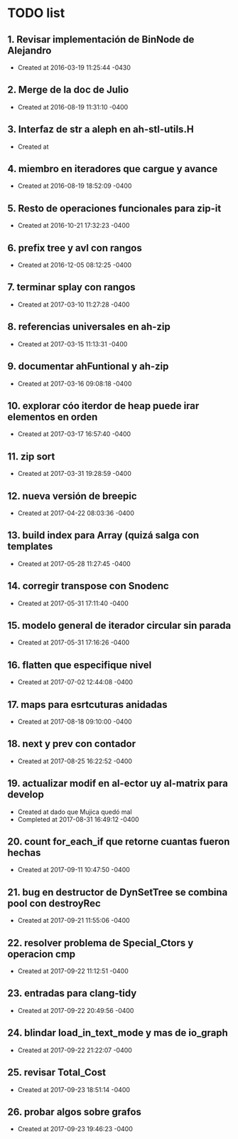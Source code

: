# TODO list
## 1. Revisar implementación de BinNode de Alejandro
- Created at   2016-03-19 11:25:44 -0430

## 2. Merge de la doc de Julio
- Created at   2016-08-19 11:31:10 -0400

## 3. Interfaz de str a aleph en ah-stl-utils.H 
- Created at   

## 4. miembro en iteradores que cargue y avance
- Created at   2016-08-19 18:52:09 -0400

## 5. Resto de operaciones funcionales para zip-it
- Created at   2016-10-21 17:32:23 -0400

## 6. prefix tree y avl con rangos
- Created at   2016-12-05 08:12:25 -0400

## 7. terminar splay con rangos
- Created at   2017-03-10 11:27:28 -0400

## 8. referencias universales en ah-zip
- Created at   2017-03-15 11:13:31 -0400

## 9. documentar ahFuntional y ah-zip
- Created at   2017-03-16 09:08:18 -0400

## 10. explorar cóo iterdor de heap puede irar elementos en orden
- Created at   2017-03-17 16:57:40 -0400

## 11. zip sort
- Created at   2017-03-31 19:28:59 -0400

## 12. nueva versión de breepic
- Created at   2017-04-22 08:03:36 -0400

## 13. build index para Array (quizá salga con templates
- Created at   2017-05-28 11:27:45 -0400

## 14. corregir transpose con Snodenc
- Created at   2017-05-31 17:11:40 -0400

## 15. modelo general de iterador circular sin parada
- Created at   2017-05-31 17:16:26 -0400

## 16. flatten que especifique nivel
- Created at   2017-07-02 12:44:08 -0400

## 17. maps para esrtcuturas anidadas
- Created at   2017-08-18 09:10:00 -0400

## 18. next y prev con contador
- Created at   2017-08-25 16:22:52 -0400

## 19. actualizar modif en al-ector uy al-matrix para develop
- Created at    dado que Mujica quedó mal
- Completed at 2017-08-31 16:49:12 -0400

## 20. count for_each_if que retorne cuantas fueron hechas
- Created at   2017-09-11 10:47:50 -0400

## 21. bug en destructor de DynSetTree se combina pool con destroyRec
- Created at   2017-09-21 11:55:06 -0400

## 22. resolver problema de Special_Ctors y operacion cmp
- Created at   2017-09-22 11:12:51 -0400

## 23. entradas para clang-tidy
- Created at   2017-09-22 20:49:56 -0400

## 24. blindar load_in_text_mode y mas de io_graph
- Created at   2017-09-22 21:22:07 -0400

## 25. revisar Total_Cost
- Created at   2017-09-23 18:51:14 -0400

## 26. probar algos sobre grafos
- Created at   2017-09-23 19:46:23 -0400

